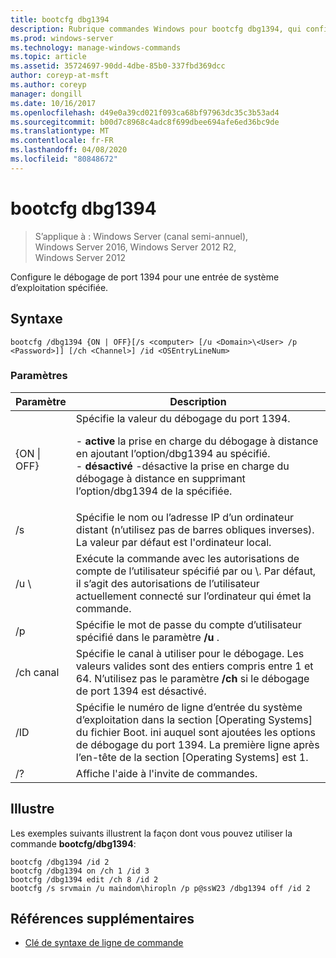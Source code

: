```yaml
---
title: bootcfg dbg1394
description: Rubrique commandes Windows pour bootcfg dbg1394, qui configure le débogage de port 1394 pour une entrée de système d’exploitation spécifiée
ms.prod: windows-server
ms.technology: manage-windows-commands
ms.topic: article
ms.assetid: 35724697-90dd-4dbe-85b0-337fbd369dcc
author: coreyp-at-msft
ms.author: coreyp
manager: dongill
ms.date: 10/16/2017
ms.openlocfilehash: d49e0a39cd021f093ca68bf97963dc35c3b53ad4
ms.sourcegitcommit: b00d7c8968c4adc8f699dbee694afe6ed36bc9de
ms.translationtype: MT
ms.contentlocale: fr-FR
ms.lasthandoff: 04/08/2020
ms.locfileid: "80848672"
---
```

# <a name="bootcfg-dbg1394"></a>bootcfg dbg1394

>S’applique à : Windows Server (canal semi-annuel), Windows Server 2016, Windows Server 2012 R2, Windows Server 2012

Configure le débogage de port 1394 pour une entrée de système d’exploitation spécifiée.

## <a name="syntax"></a>Syntaxe
```
bootcfg /dbg1394 {ON | OFF}[/s <computer> [/u <Domain>\<User> /p <Password>]] [/ch <Channel>] /id <OSEntryLineNum>
```
### <a name="parameters"></a>Paramètres

|      Paramètre       |                                                                                                                                           Description                                                                                                                                            |
|----------------------|--------------------------------------------------------------------------------------------------------------------------------------------------------------------------------------------------------------------------------------------------------------------------------------------------|
|   {ON &#124; OFF}    | Spécifie la valeur du débogage du port 1394.<p>-   **active** la prise en charge du débogage à distance en ajoutant l’option/dbg1394 au <OSEntryLineNum>spécifié.<br />-   **désactivé** -désactive la prise en charge du débogage à distance en supprimant l’option/dbg1394 de la <OSEntryLineNum>spécifiée. |
|    /s <computer>     |                                                                                        Spécifie le nom ou l’adresse IP d’un ordinateur distant (n’utilisez pas de barres obliques inverses). La valeur par défaut est l'ordinateur local.                                                                                        |
| /u <Domain>\\<User>  |                                               Exécute la commande avec les autorisations de compte de l’utilisateur spécifié par <User> ou <Domain>\\<User>. Par défaut, il s’agit des autorisations de l’utilisateur actuellement connecté sur l’ordinateur qui émet la commande.                                               |
|    /p <Password>     |                                                                                                      Spécifie le mot de passe du compte d’utilisateur spécifié dans le paramètre **/u** .                                                                                                       |
|     /ch canal      |                                                           Spécifie le canal à utiliser pour le débogage. Les valeurs valides sont des entiers compris entre 1 et 64. N’utilisez pas le paramètre **/ch** <Channel> si le débogage de port 1394 est désactivé.                                                           |
| /ID <OSEntryLineNum> |                                  Spécifie le numéro de ligne d’entrée du système d’exploitation dans la section [Operating Systems] du fichier Boot. ini auquel sont ajoutées les options de débogage du port 1394. La première ligne après l’en-tête de la section [Operating Systems] est 1.                                  |
|          /?          |                                                                                                                               Affiche l'aide à l'invite de commandes.                                                                                                                               |

## <a name="examples"></a><a name=BKMK_examples></a>Illustre
Les exemples suivants illustrent la façon dont vous pouvez utiliser la commande **bootcfg/dbg1394**:
```
bootcfg /dbg1394 /id 2 
bootcfg /dbg1394 on /ch 1 /id 3 
bootcfg /dbg1394 edit /ch 8 /id 2 
bootcfg /s srvmain /u maindom\hiropln /p p@ssW23 /dbg1394 off /id 2
```
## <a name="additional-references"></a>Références supplémentaires
- [Clé de syntaxe de ligne de commande](command-line-syntax-key.md)
